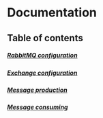 # Documentation

## Table of contents

##### [RabbitMQ configuration](rabbit-configuration.md)
##### [Exchange configuration](exchange-configuration.md)
##### [Message production](message-production.md)
##### [Message consuming](message-consuming.md)
